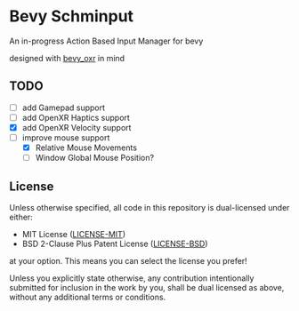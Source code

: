 # Bevy Schminput
An in-progress Action Based Input Manager for bevy

designed with [bevy_oxr](https://github.com/awtterpip/bevy_oxr) in mind

## TODO
- [ ] add Gamepad support
- [ ] add OpenXR Haptics support
- [x] add OpenXR Velocity support
- [ ] improve mouse support
    - [x] Relative Mouse Movements
    - [ ] Window Global Mouse Position?

## License
Unless otherwise specified, all code in this repository is dual-licensed under
either:

- MIT License ([LICENSE-MIT](LICENSE-MIT))
- BSD 2-Clause Plus Patent License ([LICENSE-BSD](LICENSE-BSD))

at your option. This means you can select the license you prefer!

Unless you explicitly state otherwise, any contribution intentionally submitted
for inclusion in the work by you, shall be dual licensed as above, without any
additional terms or conditions.
